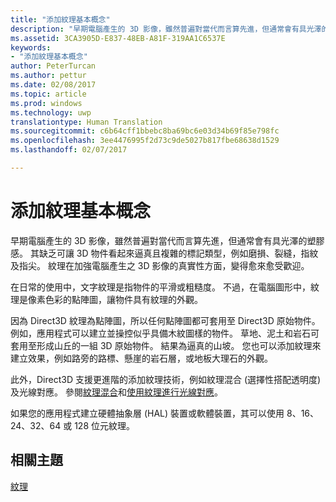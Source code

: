 ```yaml
---
title: "添加紋理基本概念"
description: "早期電腦產生的 3D 影像，雖然普遍對當代而言算先進，但通常會有具光澤的塑膠感。"
ms.assetid: 3CA3905D-E837-48EB-A81F-319AA1C6537E
keywords:
- "添加紋理基本概念"
author: PeterTurcan
ms.author: pettur
ms.date: 02/08/2017
ms.topic: article
ms.prod: windows
ms.technology: uwp
translationtype: Human Translation
ms.sourcegitcommit: c6b64cff1bbebc8ba69bc6e03d34b69f85e798fc
ms.openlocfilehash: 3ee4476995f2d73c9de5027b817fbe68638d1529
ms.lasthandoff: 02/07/2017

---
```


# <a name="basic-texturing-concepts"></a>添加紋理基本概念


早期電腦產生的 3D 影像，雖然普遍對當代而言算先進，但通常會有具光澤的塑膠感。 其缺乏可讓 3D 物件看起來逼真且複雜的標記類型，例如磨損、裂縫，指紋及指尖。 紋理在加強電腦產生之 3D 影像的真實性方面，變得愈來愈受歡迎。

在日常的使用中，文字紋理是指物件的平滑或粗糙度。 不過，在電腦圖形中，紋理是像素色彩的點陣圖，讓物件具有紋理的外觀。

因為 Direct3D 紋理為點陣圖，所以任何點陣圖都可套用至 Direct3D 原始物件。 例如，應用程式可以建立並操控似乎具備木紋圖樣的物件。 草地、泥土和岩石可套用至形成山丘的一組 3D 原始物件。 結果為逼真的山坡。 您也可以添加紋理來建立效果，例如路旁的路標、懸崖的岩石層，或地板大理石的外觀。

此外，Direct3D 支援更進階的添加紋理技術，例如紋理混合 (選擇性搭配透明度) 及光線對應。 參閱[紋理混合](texture-blending.md)和[使用紋理進行光線對應](light-mapping-with-textures.md)。

如果您的應用程式建立硬體抽象層 (HAL) 裝置或軟體裝置，其可以使用 8、16、24、32、64 或 128 位元紋理。

## <a name="span-idrelated-topicsspanrelated-topics"></a><span id="related-topics"></span>相關主題


[紋理](textures.md)

 

 





